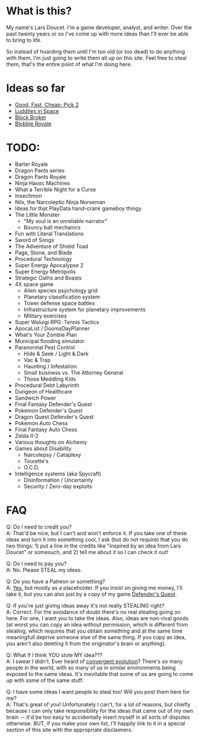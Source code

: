 # What is this?

My name's Lars Doucet. I'm a game developer, analyst, and writer. Over the past
twenty years or so I've come up with more ideas than I'll ever be able to bring
to life.

So instead of hoarding them until I'm too old (or too dead) to do anything with
them, I'm just going to write them all up on this site. Feel free to steal them,
that's the entire point of what I'm doing here.

# Ideas so far

- [Good, Fast, Cheap: Pick 2](good_fast_cheap/article.md)
- [Luddites in Space](luddites_in_space/article.md)
- [Block Broker](block_broker/article.md)
- [Blobble Royale](blobble_royale/article.md)

# TODO:

- Barter Royale
- Dragon Pants series
- Dragon Pants Royale
- Ninja Havoc Machines
- What a Terrible Night for a Curse
- Insectimon
- Nils, the Narcoleptic Ninja Norseman
- Ideas for that PlayData hand-crank gameboy thingy
- The Little Monster
  - "My soul is an unreliable narrator"
  - Bouncy ball mechanics
- Fun with Literal Translations
- Sword of Songs
- The Adventure of Shield Toad
- Page, Stone, and Blade
- Procedural Technology
- Super Energy Apocalypse 2
- Super Energy Metropolis
- Strategic Oaths and Boasts
- 4X space game
  - Alien species psychology grid
  - Planetary classification system
  - Tower defense space battles
  - Infrastructure system for planetary improvements
  - Military exercises
- Super Waluigi RPG: Tennis Tactics
- ApocaList / DoomsDayPlanner
- What's Your Zombie Plan
- Municipal flooding simulator
- Paranormal Pest Control
  - Hide & Seek / Light & Dark
  - Vac & Trap
  - Haunting / Infestation
  - Small business vs. The Attorney General
  - Those Meddling Kids
- Procedural Debt Labyrinth
- Dungeon of Healthcare
- Sandwich Power
- Final Fantasy Defender's Quest
- Pokemon Defender's Quest
- Dragon Quest Defender's Quest
- Pokemon Auto Chess
- Final Fantasy Auto Chess
- Zelda II-2
- Various thoughts on Alchemy
- Games about Disability
  - Narcolepsy / Cataplexy
  - Tourette's
  - O.C.D.
- Intelligence systems (aka Spycraft)
  - Disinformation / Uncertainty
  - Security / Zero-day exploits

# FAQ

Q: Do I need to credit you?  
A: That'd be nice, but I can't and won't enforce it. If you take one of these
ideas and turn it into something cool, I ask (but do not require) that you do 
two things: 1) put a line in the credits like "inspired by an idea from Lars 
Doucet" or somesuch, and 2) tell me about it so I can check it out!

Q: Do I need to pay you?  
A: No. Please STEAL my ideas.

Q: Do you have a Patreon or something?  
A: [Yes](https://www.patreon.com/larsiusprime), but mostly as a placeholder. 
If you insist on giving me money, I'll take it, but you can also just by a copy 
of my game [Defender's Quest](http://www.defendersquest.com/index.html).

Q: If you're just giving ideas away it's not really STEALING right?  
A: Correct. For the avoidance of doubt there's no real stealing going on here.
For one, I want you to take the ideas. Also, ideas are non-rival goods (at worst
you can copy an idea without permission, which is different from stealing, which
requires that you obtain something and at the same time meaningfull deprive 
someone else of the same thing. If you copy an idea, you aren't also deleting it
from the originator's brain or anything).

Q: What if I think YOU stole MY idea???  
A: I swear I didn't. Ever heard of 
[convergent evolution](https://en.wikipedia.org/wiki/Convergent_evolution)?
There's so many people in the world, with so many of us in similar environments
being exposed to the same ideas. It's inevitable that some of us are going to 
come up with some of the same stuff.

Q: I have some ideas I want people to steal too! Will you post them here for me?  
A: That's great of you! Unfortunately I can't, for a lot of reasons, but chiefly
because I can only take responsibility for the ideas that came out of my own
brain -- it'd be too easy to accidentally insert myself in all sorts of disputes
otherwise. BUT, if you make your own list, I'll happily link to it in a special
section of this site with the appropriate disclaimers.
